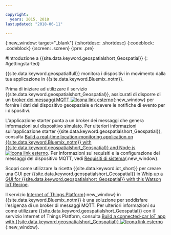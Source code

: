 ```yaml
---

copyright:
  years: 2015, 2018
lastupdated: "2018-06-11"

---
```


<!-- Attribute definitions -->
{:new_window: target="_blank"}
{:shortdesc: .shortdesc}
{:codeblock: .codeblock}
{:screen: .screen}
{:pre: .pre}


#Introduzione a {{site.data.keyword.geospatialshort_Geospatial}}
{: #gettingstarted}

{{site.data.keyword.geospatialfull}} monitora i dispositivi in movimento dalla tua applicazione in {{site.data.keyword.Bluemix_notm}}.

Prima di iniziare ad utilizzare il servizio {{site.data.keyword.geospatialshort_Geospatial}}, assicurati di disporre di un [broker dei messaggi MQTT ![Icona link esterno](../../icons/launch-glyph.svg "Icona link esterno")](http://mqtt.org/){:new_window} per fornire i dati del dispositivo geospaziale e ricevere le notifiche di evento per i dispositivi.

L'applicazione starter punta a un broker dei messaggi che genera informazioni sul dispositivo simulato. Per ulteriori informazioni sull'applicazione starter {{site.data.keyword.geospatialshort_Geospatial}}, consulta [Build a real-time location-monitoring application on {{site.data.keyword.Bluemix_notm}} with {{site.data.keyword.geospatialshort_Geospatial}} and Node.js ![Icona link esterno](../../icons/launch-glyph.svg "Icona link esterno")](https://developer.ibm.com/streamsdev/docs/build-real-time-location-monitoring-application-ibm-cloud-geospatial-analytics-node-js/). Per informazioni sui requisiti e la configurazione dei messaggi del dispositivo MQTT, vedi [Requisiti di sistema](/docs/services/geospatial/requirements.html){:new_window}.

Scopri come utilizzare la ricetta {{site.data.keyword.iot_short}} per creare una GUI per {{site.data.keyword.geospatialshort_Geospatial}} in [Whip up a GUI for {{site.data.keyword.geospatialshort_Geospatial}} with this Watson IoT Recipe](https://www.ibm.com/blogs/bluemix/2017/03/whip-gui-geospatial-analytics-watson-iot-recipe/).

Il servizio [Internet of Things Platform](https://console.bluemix.net/catalog/services/internet-of-things-platform/){:new_window} in {{site.data.keyword.Bluemix_notm}} è una soluzione per soddisfare l'esigenza di un broker di messaggi MQTT. Per ulteriori informazioni su come utilizzare {{site.data.keyword.geospatialshort_Geospatial}} con il servizio Internet of Things Platform, consulta [Build a connected-car IoT app with {{site.data.keyword.geospatialshort_Geospatial}} ![Icona link esterno](../../icons/launch-glyph.svg "Icona link esterno")](http://www.ibm.com/developerworks/mobile/library/mo-connectedcar-app/index.html){:new_window}.
